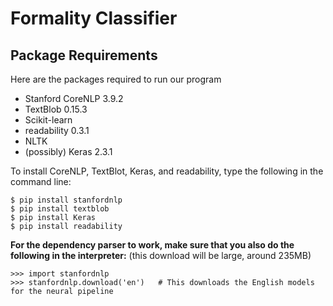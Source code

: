 # Formality Classifier

## Package Requirements

Here are the packages required to run our program

- Stanford CoreNLP 3.9.2
- TextBlob 0.15.3
- Scikit-learn
- readability 0.3.1
- NLTK
- (possibly) Keras 2.3.1

To install CoreNLP, TextBlot, Keras, and readability, type the following in the command line:

```
$ pip install stanfordnlp
$ pip install textblob
$ pip install Keras
$ pip install readability
```

**For the dependency parser to work, make sure that you also do the following in the interpreter:** (this download will be large, around 235MB)

```
>>> import stanfordnlp
>>> stanfordnlp.download('en')   # This downloads the English models for the neural pipeline
```